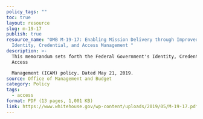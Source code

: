 ```yaml
---
policy_tags: ""
toc: true
layout: resource
slug: m-19-17
publish: true
resource_name: "OMB M-19-17: Enabling Mission Delivery through Improved
  Identity, Credential, and Access Management "
description: >-
  This memorandum sets forth the Federal Government's Identity, Credential, and
  Access

  Management (ICAM) policy. Dated May 21, 2019.
source: Office of Management and Budget
category: Policy
tags:
  - access
format: PDF (13 pages, 1,001 KB)
link: https://www.whitehouse.gov/wp-content/uploads/2019/05/M-19-17.pdf
---
```

